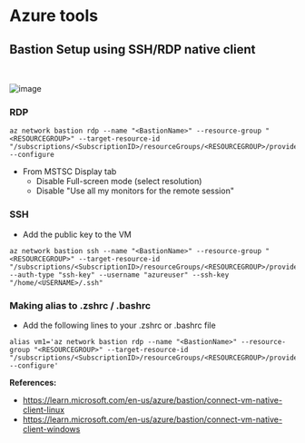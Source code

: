 # Azure tools

## Bastion Setup using SSH/RDP native client
[comment]: <> (23.05.2025)
<BR>

![image](https://github.com/user-attachments/assets/11cf17ea-0bf2-4b34-a5a3-fea557484a98)

### RDP
```
az network bastion rdp --name "<BastionName>" --resource-group "<RESOURCEGROUP>" --target-resource-id "/subscriptions/<SubscriptionID>/resourceGroups/<RESOURCEGROUP>/providers/Microsoft.Compute/virtualMachines/uservm1" --configure
```


- From MSTSC Display tab
    - Disable Full-screen mode (select resolution)
    - Disable "Use all my monitors for the remote session"

### SSH
- Add the public key to the VM
```
az network bastion ssh --name "<BastionName>" --resource-group "<RESOURCEGROUP>" --target-resource-id "/subscriptions/<SubscriptionID>/resourceGroups/<RESOURCEGROUP>/providers/Microsoft.Compute/virtualMachines/<VMNAME>" --auth-type "ssh-key" --username "azureuser" --ssh-key "/home/<USERNAME>/.ssh"
```

### Making alias to .zshrc / .bashrc
- Add the following lines to your .zshrc or .bashrc file
```
alias vm1='az network bastion rdp --name "<BastionName>" --resource-group "<RESOURCEGROUP>" --target-resource-id "/subscriptions/<SubscriptionID>/resourceGroups/<RESOURCEGROUP>/providers/Microsoft.Compute/virtualMachines/vm1" --configure'
```

**References:**
- https://learn.microsoft.com/en-us/azure/bastion/connect-vm-native-client-linux
- https://learn.microsoft.com/en-us/azure/bastion/connect-vm-native-client-windows
